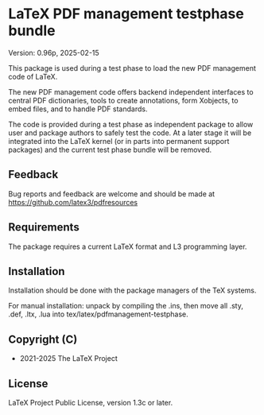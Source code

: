 # LaTeX PDF management testphase bundle

Version: 0.96p, 2025-02-15

This package is used during a test phase to load the new PDF management code
of LaTeX.

The new PDF management code offers backend independent interfaces to central
PDF dictionaries, tools to create annotations, form Xobjects, to embed
files, and to handle PDF standards.

The code is provided during a test phase as independent package to allow
user and package authors to safely test the code. At a later stage it will
be integrated into the LaTeX kernel (or in parts into permanent support
packages) and the current test phase bundle will be removed.

## Feedback
Bug reports and feedback are welcome and should be made at 
https://github.com/latex3/pdfresources

## Requirements 
The package requires a current LaTeX format
and L3 programming layer.

## Installation

Installation should be done with the package managers of the TeX systems.

For manual installation: unpack by compiling the .ins, then move all
.sty, .def, .ltx, .lua into tex/latex/pdfmanagement-testphase.


## Copyright (C)
* 2021-2025 The LaTeX Project

## License
LaTeX Project Public License, version 1.3c or later.
